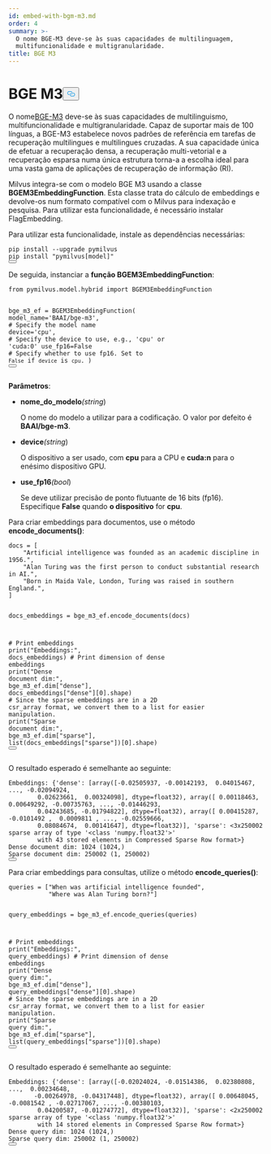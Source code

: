 ```yaml
---
id: embed-with-bgm-m3.md
order: 4
summary: >-
  O nome BGE-M3 deve-se às suas capacidades de multilinguagem,
  multifuncionalidade e multigranularidade.
title: BGE M3
---
```

<h1 id="BGE-M3" class="common-anchor-header">BGE M3<button data-href="#BGE-M3" class="anchor-icon" translate="no">
      <svg translate="no"
        aria-hidden="true"
        focusable="false"
        height="20"
        version="1.1"
        viewBox="0 0 16 16"
        width="16"
      >
        <path
          fill="#0092E4"
          fill-rule="evenodd"
          d="M4 9h1v1H4c-1.5 0-3-1.69-3-3.5S2.55 3 4 3h4c1.45 0 3 1.69 3 3.5 0 1.41-.91 2.72-2 3.25V8.59c.58-.45 1-1.27 1-2.09C10 5.22 8.98 4 8 4H4c-.98 0-2 1.22-2 2.5S3 9 4 9zm9-3h-1v1h1c1 0 2 1.22 2 2.5S13.98 12 13 12H9c-.98 0-2-1.22-2-2.5 0-.83.42-1.64 1-2.09V6.25c-1.09.53-2 1.84-2 3.25C6 11.31 7.55 13 9 13h4c1.45 0 3-1.69 3-3.5S14.5 6 13 6z"
        ></path>
      </svg>
    </button></h1><p>O nome<a href="https://arxiv.org/abs/2402.03216">BGE-M3</a> deve-se às suas capacidades de multilinguismo, multifuncionalidade e multigranularidade. Capaz de suportar mais de 100 línguas, a BGE-M3 estabelece novos padrões de referência em tarefas de recuperação multilingues e multilingues cruzadas. A sua capacidade única de efetuar a recuperação densa, a recuperação multi-vetorial e a recuperação esparsa numa única estrutura torna-a a escolha ideal para uma vasta gama de aplicações de recuperação de informação (RI).</p>
<p>Milvus integra-se com o modelo BGE M3 usando a classe <strong>BGEM3EmbeddingFunction</strong>. Esta classe trata do cálculo de embeddings e devolve-os num formato compatível com o Milvus para indexação e pesquisa. Para utilizar esta funcionalidade, é necessário instalar FlagEmbedding.</p>
<p>Para utilizar esta funcionalidade, instale as dependências necessárias:</p>
<pre><code translate="no" class="language-bash">pip install --upgrade pymilvus
pip install <span class="hljs-string">&quot;pymilvus[model]&quot;</span>
<button class="copy-code-btn"></button></code></pre>
<p>De seguida, instanciar a <strong>função BGEM3EmbeddingFunction</strong>:</p>
<pre><code translate="no" class="language-python"><span class="hljs-keyword">from</span> pymilvus.model.hybrid <span class="hljs-keyword">import</span> BGEM3EmbeddingFunction

bge_m3_ef = BGEM3EmbeddingFunction(
    model_name=<span class="hljs-string">&#x27;BAAI/bge-m3&#x27;</span>, <span class="hljs-comment"># Specify the model name</span>
    device=<span class="hljs-string">&#x27;cpu&#x27;</span>, <span class="hljs-comment"># Specify the device to use, e.g., &#x27;cpu&#x27; or &#x27;cuda:0&#x27;</span>
    use_fp16=<span class="hljs-literal">False</span> <span class="hljs-comment"># Specify whether to use fp16. Set to `False` if `device` is `cpu`.</span>
)
<button class="copy-code-btn"></button></code></pre>
<p><strong>Parâmetros</strong>:</p>
<ul>
<li><p><strong>nome_do_modelo</strong><em>(string</em>)</p>
<p>O nome do modelo a utilizar para a codificação. O valor por defeito é <strong>BAAI/bge-m3</strong>.</p></li>
<li><p><strong>device</strong><em>(string</em>)</p>
<p>O dispositivo a ser usado, com <strong>cpu</strong> para a CPU e <strong>cuda:n</strong> para o enésimo dispositivo GPU.</p></li>
<li><p><strong>use_fp16</strong><em>(bool</em>)</p>
<p>Se deve utilizar precisão de ponto flutuante de 16 bits (fp16). Especifique <strong>False</strong> quando <strong>o dispositivo</strong> for <strong>cpu</strong>.</p></li>
</ul>
<p>Para criar embeddings para documentos, use o método <strong>encode_documents()</strong>:</p>
<pre><code translate="no" class="language-python">docs = [
    <span class="hljs-string">&quot;Artificial intelligence was founded as an academic discipline in 1956.&quot;</span>,
    <span class="hljs-string">&quot;Alan Turing was the first person to conduct substantial research in AI.&quot;</span>,
    <span class="hljs-string">&quot;Born in Maida Vale, London, Turing was raised in southern England.&quot;</span>,
]

docs_embeddings = bge_m3_ef.encode_documents(docs)

<span class="hljs-comment"># Print embeddings</span>
<span class="hljs-built_in">print</span>(<span class="hljs-string">&quot;Embeddings:&quot;</span>, docs_embeddings)
<span class="hljs-comment"># Print dimension of dense embeddings</span>
<span class="hljs-built_in">print</span>(<span class="hljs-string">&quot;Dense document dim:&quot;</span>, bge_m3_ef.dim[<span class="hljs-string">&quot;dense&quot;</span>], docs_embeddings[<span class="hljs-string">&quot;dense&quot;</span>][<span class="hljs-number">0</span>].shape)
<span class="hljs-comment"># Since the sparse embeddings are in a 2D csr_array format, we convert them to a list for easier manipulation.</span>
<span class="hljs-built_in">print</span>(<span class="hljs-string">&quot;Sparse document dim:&quot;</span>, bge_m3_ef.dim[<span class="hljs-string">&quot;sparse&quot;</span>], <span class="hljs-built_in">list</span>(docs_embeddings[<span class="hljs-string">&quot;sparse&quot;</span>])[<span class="hljs-number">0</span>].shape)
<button class="copy-code-btn"></button></code></pre>
<p>O resultado esperado é semelhante ao seguinte:</p>
<pre><code translate="no" class="language-python">Embeddings: {<span class="hljs-string">&#x27;dense&#x27;</span>: [array([-<span class="hljs-number">0.02505937</span>, -<span class="hljs-number">0.00142193</span>,  <span class="hljs-number">0.04015467</span>, ..., -<span class="hljs-number">0.02094924</span>,
        <span class="hljs-number">0.02623661</span>,  <span class="hljs-number">0.00324098</span>], dtype=float32), array([ <span class="hljs-number">0.00118463</span>,  <span class="hljs-number">0.00649292</span>, -<span class="hljs-number">0.00735763</span>, ..., -<span class="hljs-number">0.01446293</span>,
        <span class="hljs-number">0.04243685</span>, -<span class="hljs-number">0.01794822</span>], dtype=float32), array([ <span class="hljs-number">0.00415287</span>, -<span class="hljs-number">0.0101492</span> ,  <span class="hljs-number">0.0009811</span> , ..., -<span class="hljs-number">0.02559666</span>,
        <span class="hljs-number">0.08084674</span>,  <span class="hljs-number">0.00141647</span>], dtype=float32)], <span class="hljs-string">&#x27;sparse&#x27;</span>: &lt;3x250002 sparse array of <span class="hljs-built_in">type</span> <span class="hljs-string">&#x27;&lt;class &#x27;</span>numpy.float32<span class="hljs-string">&#x27;&gt;&#x27;</span>
        <span class="hljs-keyword">with</span> <span class="hljs-number">43</span> stored elements <span class="hljs-keyword">in</span> Compressed Sparse Row <span class="hljs-built_in">format</span>&gt;}
Dense document dim: <span class="hljs-number">1024</span> (<span class="hljs-number">1024</span>,)
Sparse document dim: <span class="hljs-number">250002</span> (<span class="hljs-number">1</span>, <span class="hljs-number">250002</span>)
<button class="copy-code-btn"></button></code></pre>
<p>Para criar embeddings para consultas, utilize o método <strong>encode_queries()</strong>:</p>
<pre><code translate="no" class="language-python">queries = [<span class="hljs-string">&quot;When was artificial intelligence founded&quot;</span>, 
           <span class="hljs-string">&quot;Where was Alan Turing born?&quot;</span>]

query_embeddings = bge_m3_ef.encode_queries(queries)

<span class="hljs-comment"># Print embeddings</span>
<span class="hljs-built_in">print</span>(<span class="hljs-string">&quot;Embeddings:&quot;</span>, query_embeddings)
<span class="hljs-comment"># Print dimension of dense embeddings</span>
<span class="hljs-built_in">print</span>(<span class="hljs-string">&quot;Dense query dim:&quot;</span>, bge_m3_ef.dim[<span class="hljs-string">&quot;dense&quot;</span>], query_embeddings[<span class="hljs-string">&quot;dense&quot;</span>][<span class="hljs-number">0</span>].shape)
<span class="hljs-comment"># Since the sparse embeddings are in a 2D csr_array format, we convert them to a list for easier manipulation.</span>
<span class="hljs-built_in">print</span>(<span class="hljs-string">&quot;Sparse query dim:&quot;</span>, bge_m3_ef.dim[<span class="hljs-string">&quot;sparse&quot;</span>], <span class="hljs-built_in">list</span>(query_embeddings[<span class="hljs-string">&quot;sparse&quot;</span>])[<span class="hljs-number">0</span>].shape)
<button class="copy-code-btn"></button></code></pre>
<p>O resultado esperado é semelhante ao seguinte:</p>
<pre><code translate="no" class="language-python">Embeddings: {<span class="hljs-string">&#x27;dense&#x27;</span>: [array([-<span class="hljs-number">0.02024024</span>, -<span class="hljs-number">0.01514386</span>,  <span class="hljs-number">0.02380808</span>, ...,  <span class="hljs-number">0.00234648</span>,
       -<span class="hljs-number">0.00264978</span>, -<span class="hljs-number">0.04317448</span>], dtype=float32), array([ <span class="hljs-number">0.00648045</span>, -<span class="hljs-number">0.0081542</span> , -<span class="hljs-number">0.02717067</span>, ..., -<span class="hljs-number">0.00380103</span>,
        <span class="hljs-number">0.04200587</span>, -<span class="hljs-number">0.01274772</span>], dtype=float32)], <span class="hljs-string">&#x27;sparse&#x27;</span>: &lt;2x250002 sparse array of <span class="hljs-built_in">type</span> <span class="hljs-string">&#x27;&lt;class &#x27;</span>numpy.float32<span class="hljs-string">&#x27;&gt;&#x27;</span>
        <span class="hljs-keyword">with</span> <span class="hljs-number">14</span> stored elements <span class="hljs-keyword">in</span> Compressed Sparse Row <span class="hljs-built_in">format</span>&gt;}
Dense query dim: <span class="hljs-number">1024</span> (<span class="hljs-number">1024</span>,)
Sparse query dim: <span class="hljs-number">250002</span> (<span class="hljs-number">1</span>, <span class="hljs-number">250002</span>)
<button class="copy-code-btn"></button></code></pre>
